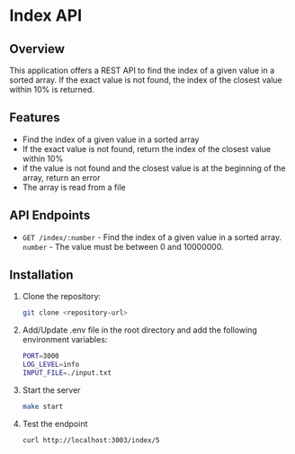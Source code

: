 # Index API

## Overview

This application offers a REST API to find the index of a given value in a sorted array. If the exact value is not found, the index of the closest value within 10% is returned.

## Features

- Find the index of a given value in a sorted array
- If the exact value is not found, return the index of the closest value within 10%
- if the value is not found and the closest value is at the beginning of the array, return an error
- The array is read from a file

## API Endpoints

- `GET /index/:number` - Find the index of a given value in a sorted array. `number` - The value must be between 0 and 10000000.

## Installation

1. Clone the repository:
   ```sh
   git clone <repository-url>
   
2. Add/Update .env file in the root directory and add the following environment variables:
   ```sh
   PORT=3000
   LOG_LEVEL=info
   INPUT_FILE=./input.txt
   ```
   
3. Start the server
    ```sh
    make start
    ```
   
4. Test the endpoint
    ```sh
    curl http://localhost:3003/index/5
    ```

